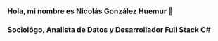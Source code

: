   ### Hola, mi nombre es Nicolás González Huemur 👋
  ### Sociológo, Analista de Datos y Desarrollador Full Stack C#

<!--
**Nnammasito/Nnammasito** is a ✨ _special_ ✨ repository because its `README.md` (this file) appears on your GitHub profile.

## Here are some ideas to get you started:

Actualmente estoy aprendiendo junto a Coding Dojo Como desarrollador Full Stack C#
- 👯 I’m looking to collaborate on ...
- 🤔 I’m looking for help with ...
- 💬 Ask me about ...
- 📫 How to reach me: ...
- 😄 Pronouns: ...
- ⚡ Fun fact: ...
-->
